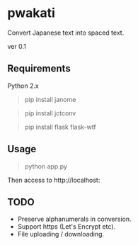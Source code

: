 # pwakati
Convert Japanese text into spaced text.

ver 0.1

## Requirements
Python 2.x

> pip install janome

> pip install jctconv

> pip install flask flask-wtf

## Usage
> python app.py <port> <debug>

Then access to http://localhost:<port>

## TODO
- Preserve alphanumerals in conversion.
- Support https (Let's Encrypt etc).
- File uploading / downloading.

